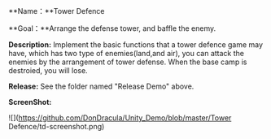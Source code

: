 **Name：**Tower Defence

**Goal：**Arrange the defense tower, and baffle the enemy.

**Description:** Implement the basic functions that a tower defence game may have, which has two type of enemies(land,and air), you can attack the enemies by the arrangement of tower defense. When the base camp is destroied, you will lose.

**Release:** See the folder named "Release Demo" above.

**ScreenShot:**


![](https://github.com/DonDracula/Unity_Demo/blob/master/Tower Defence/td-screenshot.png)  

